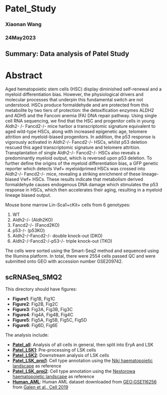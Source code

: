 # Patel_Study
### Xiaonan Wang
### 24May2023
## Summary: Data analysis of Patel Study

# Abstract
Aged hematopoietic stem cells (HSC) display diminished self-renewal and a myeloid
differentiation bias. However, the physiological drivers and molecular processes that
underpin this fundamental switch are not understood. HSCs produce formaldehyde
and are protected from this metabolite by two tiers of protection: the detoxification
enzymes ALDH2 and ADH5 and the Fanconi anemia (FA) DNA repair pathway. Using
single cell RNA sequencing, we find that the HSC and progenitor cells in young Aldh2-
/- Fancd2-/- mice harbor a transcriptomic signature equivalent to aged wild-type HSCs,
along with increased epigenetic age, telomere attrition and myeloid-biased
progenitors. In addition, the p53 response is vigorously activated in Aldh2-/- Fancd2-/-
HSCs, whilst p53 deletion rescued this aged transcriptomic signature and telomere
attrition. Transplantation of single Aldh2-/- Fancd2-/- HSCs also reveals a predominantly
myeloid output, which is reversed upon p53 deletion. To further define the origins of
the myeloid differentiation bias, a GFP genetic reporter which detects Vwf+ myeloidprimed HSCs was crossed into Aldh2-/- Fancd2-/- mice, revealing a striking enrichment
of these lineage-biased Vwf+ HSCs. These results indicate that metabolism derived
formaldehyde causes endogenous DNA damage which stimulates the p53 response
in HSCs, which then accelerates their aging, resulting in a myeloid lineage biased
output.

Mouse bone marrow Lin-Sca1+cKit+ cells from 6 genotypes:
1. WT
2. Aldh2-/- (Aldh2KO)
3. Fancd2-/- (Fancd2KO)
4. p53-/- (p53KO)
5. Aldh2-/-Fancd2-/- double knock-out (DKO)
6. Aldh2-/-Fancd2-/-p53-/- triple knock-out (TKO)

The cells were sorted using the Smart-Seq2 method and sequenced using the Illumina platform. In total, there were 2554 cells passed QC and were submitted onto GEO with accession number GSE209742.

## scRNASeq_SMQ2
This directory should have figures:
- **Figure1**: Fig1B, Fig1C
- **Figure2**: Fig2B, Fig2C
- **Figure3**: Fig3A, Fig3B, Fig3C
- **Figure4**: Fig4A, Fig4B, Fig4C
- **Figure5**: Fig5A, Fig5B, Fig5C, Fig5D
- **Figure6**: Fig6D, Fig6E




The analysis include:
  - <ins>**[Patel_all](https://github.com/SharonWang/Patel_Study/tree/master/SMQ2_notebooks/Patel_SMQ2_analysis.ipynb)**</ins>: Analysis of all cells in general, then split into EryA and LSK
  - <ins>**[Patel_LSK1](https://github.com/SharonWang/Patel_Study/tree/master/SMQ2_notebooks/Patel_SMQ2_LSK_analysis_part1.ipynb)**</ins>: Pre-processing of LSK cells
  - <ins>**[Patel_LSK2](https://github.com/SharonWang/Patel_Study/tree/master/SMQ2_notebooks/Patel_SMQ2_LSK_analysis_part2.ipynb)**</ins>: Downstream analysis of LSK cells
  - <ins>**[Patel_LSK_proj1](https://github.com/SharonWang/Patel_Study/tree/master/SMQ2_notebooks/Project_LSK_onto_Dahlin_landscape.ipynb)**</ins>: Cell type annotation using the [Niki haematopoietic landscape](https://www.ncbi.nlm.nih.gov/pmc/articles/PMC5969381/) as reference
  - <ins>**[Patel_LSK_proj2](https://github.com/SharonWang/Patel_Study/tree/master/SMQ2_notebooks/Project_LSK_onto_Nestorowa_landscape.ipynb)**</ins>: Cell type annotation using the [Nestorowa haematopoietic landscape](https://pubmed.ncbi.nlm.nih.gov/27365425/) as reference
  - <ins>**[Human_AML](https://github.com/SharonWang/Patel_Study/tree/master/SMQ2_notebooks/Human_AMLdata.ipynb)**</ins>: Human AML dataset downloaded from [GEO:GSE116256](https://www.ncbi.nlm.nih.gov/geo/query/acc.cgi?acc=GSE116256) from [Galen et al., Cell 2019](https://pubmed.ncbi.nlm.nih.gov/30827681/)
